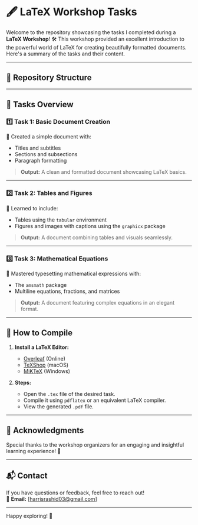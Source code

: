 # 🖋️ LaTeX Workshop Tasks

Welcome to the repository showcasing the tasks I completed during a **LaTeX Workshop**! 🛠️ This workshop provided an excellent introduction to the powerful world of LaTeX for creating beautifully formatted documents. Here's a summary of the tasks and their content.

---

## 📂 Repository Structure


---

## 📝 Tasks Overview

### 1️⃣ **Task 1: Basic Document Creation**  
🔹 Created a simple document with:  
- Titles and subtitles  
- Sections and subsections  
- Paragraph formatting  

> **Output:** A clean and formatted document showcasing LaTeX basics.

---

### 2️⃣ **Task 2: Tables and Figures**  
🔹 Learned to include:  
- Tables using the `tabular` environment  
- Figures and images with captions using the `graphicx` package  

> **Output:** A document combining tables and visuals seamlessly.

---

### 3️⃣ **Task 3: Mathematical Equations**  
🔹 Mastered typesetting mathematical expressions with:  
- The `amsmath` package  
- Multiline equations, fractions, and matrices  

> **Output:** A document featuring complex equations in an elegant format.

---

## 🚀 How to Compile

1. **Install a LaTeX Editor:**  
   - [Overleaf](https://overleaf.com/) (Online)  
   - [TeXShop](http://pages.uoregon.edu/koch/texshop/) (macOS)  
   - [MiKTeX](https://miktex.org/) (Windows)  

2. **Steps:**  
   - Open the `.tex` file of the desired task.  
   - Compile it using `pdflatex` or an equivalent LaTeX compiler.  
   - View the generated `.pdf` file.  

---

## 🌟 Acknowledgments

Special thanks to the workshop organizers for an engaging and insightful learning experience! 🙏

---

## 📬 Contact

If you have questions or feedback, feel free to reach out!  
📧 **Email:** [harrisrashid03@gmail.com]

---

Happy exploring! 🌟
